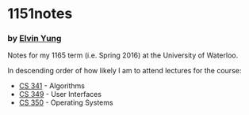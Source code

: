 # 1151notes
### by [Elvin Yung](https://github.com/elvinyung)

Notes for my 1165 term (i.e. Spring 2016) at the University of Waterloo.

In descending order of how likely I am to attend lectures for the course:
* [CS 341](cs341) - Algorithms
* [CS 349](cs349) - User Interfaces
* [CS 350](cs350) - Operating Systems
